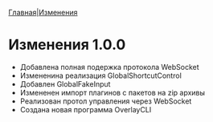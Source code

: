 [Главная](../README.md)|[Изменения](index.md)

# Изменения 1.0.0

- Добавлена полная подержка протокола WebSocket
- Измененина реализация GlobalShortcutControl
- Добавлен GlobalFakeInput
- Измененен импорт плагинов с пакетов на zip архивы
- Реализован протол управления через WebSocket
- Создана новая программа OverlayCLI
